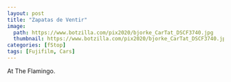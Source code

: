 ```yaml
---
layout: post
title: "Zapatas de Ventir"
image:
  path: https://www.botzilla.com/pix2020/bjorke_CarTat_DSCF3740.jpg
  thumbnail: https://www.botzilla.com/pix2020/bjorke_CarTat_DSCF3740.jpg
categories: [fStop]
tags: [Fujifilm, Cars]
---
```


At The Flamingo.

